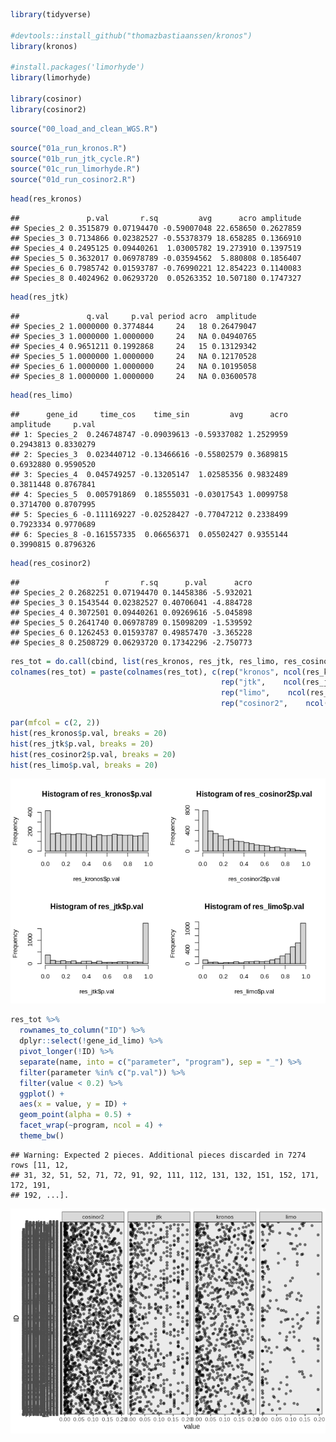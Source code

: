 ``` r
library(tidyverse)

#devtools::install_github("thomazbastiaanssen/kronos") 
library(kronos)

#install.packages('limorhyde')
library(limorhyde)

library(cosinor)
library(cosinor2)
```

``` r
source("00_load_and_clean_WGS.R")
```

``` r
source("01a_run_kronos.R")
source("01b_run_jtk_cycle.R")
source("01c_run_limorhyde.R")
source("01d_run_cosinor2.R")
```

``` r
head(res_kronos)
```

    ##               p.val       r.sq         avg      acro amplitude
    ## Species_2 0.3515879 0.07194470 -0.59007048 22.658650 0.2627859
    ## Species_3 0.7134866 0.02382527 -0.55378379 18.658285 0.1366910
    ## Species_4 0.2495125 0.09440261  1.03005782 19.273910 0.1397519
    ## Species_5 0.3632017 0.06978789 -0.03594562  5.880808 0.1856407
    ## Species_6 0.7985742 0.01593787 -0.76990221 12.854223 0.1140083
    ## Species_8 0.4024962 0.06293720  0.05263352 10.507180 0.1747327

``` r
head(res_jtk)
```

    ##               q.val     p.val period acro  amplitude
    ## Species_2 1.0000000 0.3774844     24   18 0.26479047
    ## Species_3 1.0000000 1.0000000     24   NA 0.04940765
    ## Species_4 0.9651211 0.1992868     24   15 0.13129342
    ## Species_5 1.0000000 1.0000000     24   NA 0.12170528
    ## Species_6 1.0000000 1.0000000     24   NA 0.10195058
    ## Species_8 1.0000000 1.0000000     24   NA 0.03600578

``` r
head(res_limo)
```

    ##      gene_id     time_cos    time_sin         avg      acro amplitude     p.val
    ## 1: Species_2  0.246748747 -0.09039613 -0.59337082 1.2529959 0.2943813 0.8330279
    ## 2: Species_3  0.023440712 -0.13466616 -0.55802579 0.3689815 0.6932880 0.9590520
    ## 3: Species_4  0.045749257 -0.13205147  1.02585356 0.9832489 0.3811448 0.8767841
    ## 4: Species_5  0.005791869  0.18555031 -0.03017543 1.0099758 0.3714700 0.8707995
    ## 5: Species_6 -0.111169227 -0.02528427 -0.77047212 0.2338499 0.7923334 0.9770689
    ## 6: Species_8 -0.161557335  0.06656371  0.05502427 0.9355144 0.3990815 0.8796326

``` r
head(res_cosinor2)
```

    ##                   r       r.sq      p.val      acro
    ## Species_2 0.2682251 0.07194470 0.14458386 -5.932021
    ## Species_3 0.1543544 0.02382527 0.40706041 -4.884728
    ## Species_4 0.3072501 0.09440261 0.09269616 -5.045898
    ## Species_5 0.2641740 0.06978789 0.15098209 -1.539592
    ## Species_6 0.1262453 0.01593787 0.49857470 -3.365228
    ## Species_8 0.2508729 0.06293720 0.17342296 -2.750773

``` r
res_tot = do.call(cbind, list(res_kronos, res_jtk, res_limo, res_cosinor2))
colnames(res_tot) = paste(colnames(res_tot), c(rep("kronos", ncol(res_kronos)),
                                               rep("jtk",    ncol(res_jtk)),
                                               rep("limo",    ncol(res_limo)),
                                               rep("cosinor2",    ncol(res_cosinor2))), sep = "_")
```

``` r
par(mfcol = c(2, 2))
hist(res_kronos$p.val, breaks = 20)
hist(res_jtk$p.val, breaks = 20)
hist(res_cosinor2$p.val, breaks = 20)
hist(res_limo$p.val, breaks = 20)
```

![](benchmarking_files/figure-gfm/plot%20stats-1.png)<!-- -->

``` r
res_tot %>%
  rownames_to_column("ID") %>% 
  dplyr::select(!gene_id_limo) %>% 
  pivot_longer(!ID) %>% 
  separate(name, into = c("parameter", "program"), sep = "_") %>% 
  filter(parameter %in% c("p.val")) %>% 
  filter(value < 0.2) %>% 
  ggplot() +
  aes(x = value, y = ID) +
  geom_point(alpha = 0.5) +
  facet_wrap(~program, ncol = 4) +
  theme_bw()
```

    ## Warning: Expected 2 pieces. Additional pieces discarded in 7274 rows [11, 12,
    ## 31, 32, 51, 52, 71, 72, 91, 92, 111, 112, 131, 132, 151, 152, 171, 172, 191,
    ## 192, ...].

![](benchmarking_files/figure-gfm/plot%20tools-1.png)<!-- -->
